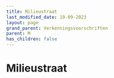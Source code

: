 ```yaml
---
title: Milieustraat
last_modified_date: 19-09-2023
layout: page
grand_parent: Verkenningsvoorschriften
parent: M
has_children: false
---
```


Milieustraat
============

